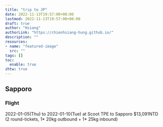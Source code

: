 ```yaml
---
title: "trip to JP"
date: 2022-11-13T19:57:00+08:00
lastmod: 2022-11-13T19:57:00+08:00
draft: true
author: "Hsiang"
authorLink: "https://chienhsiang-hung.github.io/"
description: ""
resources:
- name: "featured-image"
  src: ""
tags: []
toc:
  enable: true
zhtw: true
---
```

## Sapporo
### Flight
2022-01-05(Thu) to 2022-01-10(Tue) at Scoot TPE to Sapporo $13,091NTD (2 round-tickets, 1* 20kg outbound + 1* 25kg inbound)